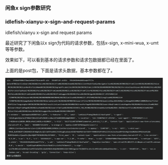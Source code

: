 ### 闲鱼x sign参数研究

### idlefish-xianyu-x-sign-and-request-params
idlefish/xianyu x-sign and request params

最近研究了下闲鱼以x sign为代码的请求参数，包括x-sign, x-mini-wua, x-umt等等参数。

效果如下，可以看到基本的请求参数和请求包数据都已经在里面了。

上面的是post包，下面是请求头数据，基本参数都在了。

![](QQ截图20211011123153.png)

